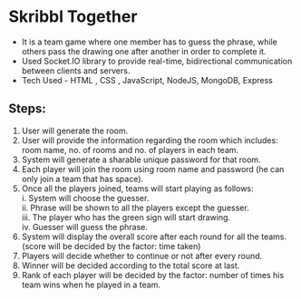 # Skribbl Together

* It is a team game where one member has to guess the phrase, while others
pass the drawing one after another in order to complete it.
* Used Socket.IO library to provide real-time, bidirectional communication
between clients and servers.
* Tech Used - HTML , CSS , JavaScript, NodeJS, MongoDB, Express

## Steps:
1.	User will generate the room.
2.	User will provide the information regarding the room which includes: room name,  no. of rooms and no. of players in each team.
3.	System will generate a sharable unique password for that room.
4.	Each player will join the room using room name and password (he can only join a team that has space).
5.	Once all the players joined, teams will start playing as follows:  <br />
    i.	 System will choose the guesser.  <br />
    ii.	 Phrase will be shown to all the players except the guesser. <br />
    iii. The player who has the green sign will start drawing. <br />
    iv.	 Guesser will guess the phrase.  <br />
7.	System will display the overall score after each round for all the teams.
(score will be decided by the factor: time taken)
8.	Players will decide whether to continue or not after every round.
9.	Winner will be decided according to the total score at last.
10.	Rank of each player will be decided by the factor: number of times his team wins when he played in a team.

